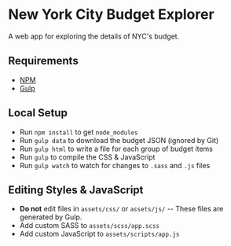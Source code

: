 # New York City Budget Explorer

A web app for exploring the details of NYC's budget.

## Requirements

+ [NPM](https://www.npmjs.com/)
+ [Gulp](http://gulpjs.com/)

## Local Setup

+ Run `npm install` to get `node_modules`
+ Run `gulp data` to download the budget JSON (ignored by Git)
+ Run `gulp html` to write a file for each group of budget items
+ Run `gulp` to compile the CSS & JavaScript
+ Run `gulp watch` to watch for changes to `.sass` and `.js` files

## Editing Styles & JavaScript

+ **Do not** edit files in `assets/css/` or `assets/js/` -- These files are generated by Gulp.
+ Add custom SASS to `assets/scss/app.scss`
+ Add custom JavaScript to `assets/scripts/app.js`
